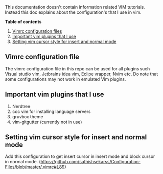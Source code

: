 This documentation doesn't contain information related VIM tutorials.  Instead this doc explains about the configuration's that I use in vim.

**Table of contents**

1.  [Vimrc configuration files](#vimrc-configuration-file)
2.  [Important vim plugins that I use](#important-vim-plugins-that-i-use)
3.  [Setting vim cursor style for insert and normal mode](#setting-vim-cursor-style-for-insert-and-normal-mode)


## Vimrc configuration file

The vimrc configuration file in this repo can be used for all plugins such Visual studio vim, Jetbrains idea vim, Eclipe vrapper, Nvim etc.  Do note that some configurations may not work in emulated Vim plugins.

## Important vim plugins that I use

1. Nerdtree
2. coc vim for installing language servers
3. gruvbox theme
4. vim-gitgutter (currently not in use)

## Setting vim cursor style for insert and normal mode

Add this configuration to get insert cursor in insert mode and block cursor in normal mode. (https://github.com/sathishsekarss/Configuration-Files/blob/master/.vimrc#L89)